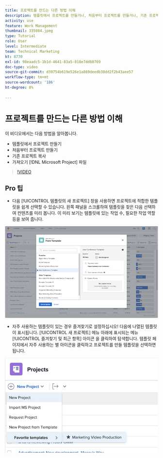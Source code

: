 ```yaml
---
title: 프로젝트를 만드는 다른 방법 이해
description: 템플릿에서 프로젝트를 만들거나, 처음부터 프로젝트를 만들거나, 기존 프로젝트를 복사하거나, 가져오는 방법에 대해 알아봅니다. [!DNL Microsoft Project] 파일.
activity: use
feature: Work Management
thumbnail: 335084.jpeg
type: Tutorial
role: User
level: Intermediate
team: Technical Marketing
kt: 8770
exl-id: 98eaadc5-1b1d-4641-83a5-818e7dd60769
doc-type: video
source-git-commit: d39754b619e526e1a869deedb38dd2f2b43aee57
workflow-type: tm+mt
source-wordcount: '186'
ht-degree: 0%

---
```


# 프로젝트를 만드는 다른 방법 이해

이 비디오에서는 다음 방법을 알아봅니다.

* 템플릿에서 프로젝트 만들기
* 처음부터 프로젝트 만들기
* 기존 프로젝트 복사
* 가져오기 [!DNL Microsoft Project] 파일

>[!VIDEO](https://video.tv.adobe.com/v/335084/?quality=12)

## Pro 팁

* 다음 [!UICONTROL 템플릿의 새 프로젝트] 창을 사용하면 프로젝트에 적합한 템플릿을 쉽게 선택할 수 있습니다. 왼쪽 패널을 스크롤하여 템플릿을 찾은 다음 선택하여 컨텐츠를 미리 봅니다. 이 미리 보기는 템플릿에 있는 작업 수, 필요한 작업 역할 등을 보여 줍니다.

![[!UICONTROL 템플릿의 새 프로젝트] 창](assets/planner-fund-new-project-from-template-window.png)

* 자주 사용하는 템플릿이 있는 경우 즐겨찾기로 설정하십시오! 다음에 나열된 템플릿이 표시됩니다. [!UICONTROL 새 프로젝트] 메뉴 아래에 표시되는 메뉴 [!UICONTROL 즐겨찾기 및 최근 항목] 아이콘 을 클릭하여 탐색합니다. 템플릿 페이지에서 자주 사용하는 별 아이콘을 클릭하고 프로젝트를 만들 템플릿을 선택하면 됩니다.

![[!UICONTROL 즐겨 찾는 템플릿] 아래에 나열 [!UICONTROL 새 프로젝트] 단추](assets/planner-fund-template-favorites.png)

<!---
learn more:
create a project using a template
create a project
copy a project
import a project from Microsoft Project
--->
